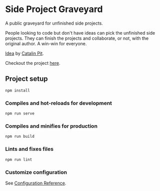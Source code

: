 # Side Project Graveyard

A public graveyard for unfinished side projects.

People looking to code but don't have ideas can pick the unfinished side projects. They can finish the projects and collaborate, or not, with the original author. A win-win for everyone.

[Idea](https://twitter.com/catalinmpit/status/1293192892677271552?s=20) by [Catalin Pit](https://twitter.com/catalinmpit).

Checkout the project [here](https://sp-graveyard.netlify.app).

## Project setup

```
npm install
```

### Compiles and hot-reloads for development

```
npm run serve
```

### Compiles and minifies for production

```
npm run build
```

### Lints and fixes files

```
npm run lint
```

### Customize configuration

See [Configuration Reference](https://cli.vuejs.org/config/).
